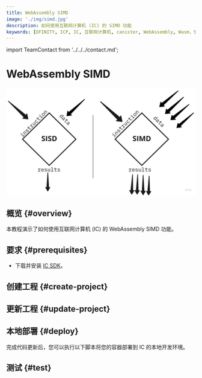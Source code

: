 ```yaml
---
title: WebAssembly SIMD
image: './img/simd.jpg'
description: 如何使用互联网计算机 (IC) 的 SIMD 功能
keywords: [DFINITY, ICP, IC, 互联网计算机, canister, WebAssembly, Wasm，SIMD]
---
```


import TeamContact from '../../../contact.md';

# WebAssembly SIMD

![SIMD](./img/simd.jpg)

## 概览 {#overview}

本教程演示了如何使用互联网计算机 (IC) 的 WebAssembly SIMD 功能。

## 要求 {#prerequisites}

- 下载并安装 [IC SDK](https://ic123.xyz/docs/getting-started/install-dfx/)。

## 创建工程 {#create-project}


## 更新工程 {#update-project}


## 本地部署 {#deploy}

完成代码更新后，您可以执行以下脚本将您的容器部署到 IC 的本地开发环境。

## 测试 {#test}

<TeamContact />
